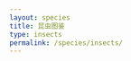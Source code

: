 ```yaml
---
layout: species
title: 昆虫图鉴
type: insects
permalink: /species/insects/
---
```


<!-- 此页面内容将由JavaScript动态生成 -->
